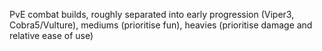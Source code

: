 PvE combat builds, roughly separated into early progression (Viper3, Cobra5/Vulture), mediums (prioritise fun), heavies (prioritise damage and relative ease of use)